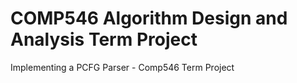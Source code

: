 COMP546 Algorithm Design and Analysis Term Project
=======

Implementing a PCFG Parser - Comp546 Term Project
